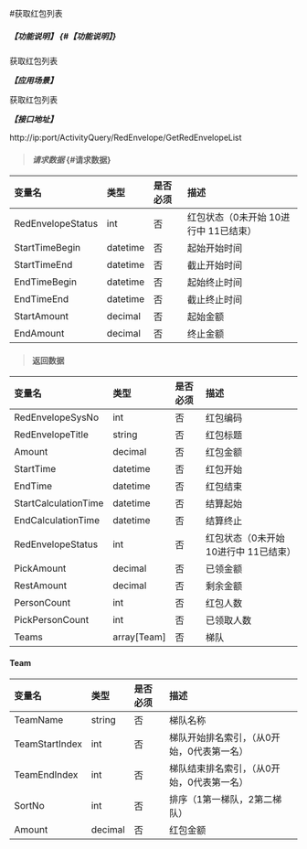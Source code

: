 #获取红包列表

##### _【功能说明】_ {#【功能说明】}

获取红包列表

_**【应用场景】**_

获取红包列表

_**【接口地址】**_

http://ip:port/ActivityQuery/RedEnvelope/GetRedEnvelopeList

> #### _请求数据_ {#请求数据}

| 变量名 | 类型 | 是否必须 | 描述 |
| :--- | :--- | :--- | :--- |
| RedEnvelopeStatus| int| 否 | 红包状态（0未开始 10进行中 11已结束） |
| StartTimeBegin| datetime| 否 | 起始开始时间 |
| StartTimeEnd| datetime| 否 | 截止开始时间 |
| EndTimeBegin| datetime| 否 | 起始终止时间 |
| EndTimeEnd| datetime| 否 | 截止终止时间 |
| StartAmount| decimal| 否 | 起始金额 |
| EndAmount| decimal| 否 | 终止金额|



> #### 返回数据

| 变量名 | 类型 | 是否必须 | 描述 |
| :--- | :--- | :--- | :--- |
| RedEnvelopeSysNo| int| 否 | 红包编码|
| RedEnvelopeTitle| string| 否 |红包标题|
| Amount| decimal| 否 |红包金额|
| StartTime| datetime| 否 |红包开始|
| EndTime| datetime| 否 |红包结束|
| StartCalculationTime| datetime| 否 |结算起始|
| EndCalculationTime| datetime| 否 |结算终止|
| RedEnvelopeStatus| int| 否 | 红包状态（0未开始 10进行中 11已结束） |
| PickAmount| decimal| 否 | 已领金额|
| RestAmount| decimal| 否 | 剩余金额|
| PersonCount| int| 否 | 红包人数|
| PickPersonCount| int| 否 | 已领取人数|
|Teams| array[Team]| 否 | 梯队|

#### Team

| 变量名 | 类型 | 是否必须 | 描述 |
| :--- | :--- | :--- | :--- |
| TeamName| string| 否 | 梯队名称|
| TeamStartIndex| int| 否 | 梯队开始排名索引，（从0开始，0代表第一名）|
| TeamEndIndex| int| 否 | 梯队结束排名索引，（从0开始，0代表第一名）|
| SortNo| int| 否 | 排序（1第一梯队，2第二梯队）|
| Amount| decimal| 否 |红包金额|
